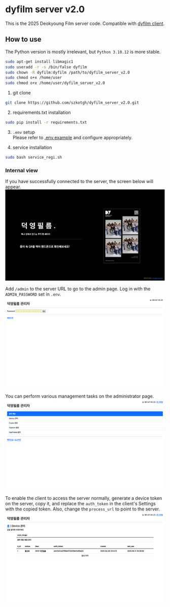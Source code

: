 # dyfilm server v2.0
This is the 2025 Deokyoung Film server code. Compatible with [dyfilm client](https://github.com/szkotgh/dyfilm_client_v2.0).

## How to use
The Python version is mostly irrelevant, but `Python 3.10.12` is more stable.<br>

```sh
sudo apt-get install libmagic1
sudo useradd -r -s /bin/false dyfilm
sudo chown -R dyfilm:dyfilm /path/to/dyfilm_server_v2.0
sudo chmod o+x /home/user
sudo chmod o+x /home/user/dyfilm_server_v2.0
```

1. git clone
```sh
git clone https://github.com/szkotgh/dyfilm_server_v2.0.git
```

2. requirements.txt installation
```sh
sudo pip install -r requirements.txt
```

3. `.env` setup <br>
Please refer to [.env.example](.env.example) and configure appropriately.

4. service installation
```sh
sudo bash service_regi.sh
```

### Internal view
If you have successfully connected to the server, the screen below will appear.
![](main1.png)

Add `/admin` to the server URL to go to the admin page. Log in with the `ADMIN_PASSWORD` set in `.env`.
![](main2.png)

You can perform various management tasks on the administrator page.
![](main3.png)

To enable the client to access the server normally, generate a device token on the server, copy it, and replace the `auth_token` in the client's Settings with the copied token. Also, change the `process_url` to point to the server.
![](main4.png)